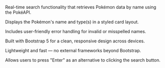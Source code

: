 Real-time search functionality that retrieves Pokémon data by name using the PokéAPI.

Displays the Pokémon's name and type(s) in a styled card layout.

Includes user-friendly error handling for invalid or misspelled names.

Built with Bootstrap 5 for a clean, responsive design across devices.

Lightweight and fast — no external frameworks beyond Bootstrap.

Allows users to press "Enter" as an alternative to clicking the search button.
